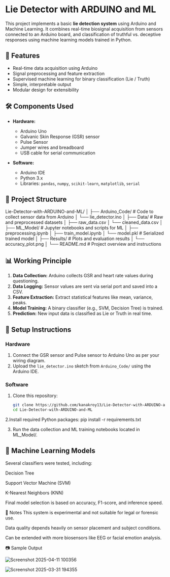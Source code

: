 # Lie Detector with ARDUINO and ML

This project implements a basic **lie detection system** using Arduino and Machine Learning. It combines real-time biosignal acquisition from sensors connected to an Arduino board, and classification of truthful vs. deceptive responses using machine learning models trained in Python.

## 🚀 Features

- Real-time data acquisition using Arduino
- Signal preprocessing and feature extraction
- Supervised machine learning for binary classification (Lie / Truth)
- Simple, interpretable output
- Modular design for extensibility

## 🛠️ Components Used

- **Hardware:**
  - Arduino Uno
  - Galvanic Skin Response (GSR) sensor
  - Pulse Sensor
  - Jumper wires and breadboard
  - USB cable for serial communication

- **Software:**
  - Arduino IDE
  - Python 3.x
  - Libraries: `pandas`, `numpy`, `scikit-learn`, `matplotlib`, `serial`

## 📁 Project Structure

Lie-Detector-with-ARDUINO-and-ML/
│
├── Arduino_Code/ # Code to collect sensor data from Arduino
│ └── lie_detector.ino
│
├── Data/ # Raw and preprocessed datasets
│ ├── raw_data.csv
│ └── cleaned_data.csv
│
├── ML_Model/ # Jupyter notebooks and scripts for ML
│ ├── preprocessing.ipynb
│ ├── train_model.ipynb
│ └── model.pkl # Serialized trained model
│
├── Results/ # Plots and evaluation results
│ └── accuracy_plot.png
│
└── README.md # Project overview and instructions


## 📊 Working Principle

1. **Data Collection:** Arduino collects GSR and heart rate values during questioning.
2. **Data Logging:** Sensor values are sent via serial port and saved into a CSV.
3. **Feature Extraction:** Extract statistical features like mean, variance, peaks.
4. **Model Training:** A binary classifier (e.g., SVM, Decision Tree) is trained.
5. **Prediction:** New input data is classified as Lie or Truth in real time.

## 🔧 Setup Instructions

### Hardware

1. Connect the GSR sensor and Pulse sensor to Arduino Uno as per your wiring diagram.
2. Upload the `lie_detector.ino` sketch from `Arduino_Code/` using the Arduino IDE.

### Software

1. Clone this repository:
   ```bash
   git clone https://github.com/kanakroy13/Lie-Detector-with-ARDUINO-and-ML.git
   cd Lie-Detector-with-ARDUINO-and-ML

2.Install required Python packages:
 pip install -r requirements.txt

3. Run the data collection and ML training notebooks located in ML_Model/.


## 🧠 Machine Learning Models
Several classifiers were tested, including:

Decision Tree

Support Vector Machine (SVM)

K-Nearest Neighbors (KNN)

Final model selection is based on accuracy, F1-score, and inference speed.

📌 Notes
This system is experimental and not suitable for legal or forensic use.

Data quality depends heavily on sensor placement and subject conditions.

Can be extended with more biosensors like EEG or facial emotion analysis.

📷 Sample Output

![Screenshot 2025-04-11 100356](https://github.com/user-attachments/assets/034741ec-0126-43e2-a4ae-47a5d3ae3472)

![Screenshot 2025-03-31 194355](https://github.com/user-attachments/assets/eefa0ceb-f900-476a-b379-9c7c3969d76d)


